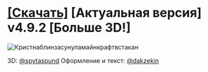 # [[Скачать]](https://github.com/IBit-mc-server/ResourcePack/releases/tag/Новейшая-версия-ресурспака) [Актуальная версия] v4.9.2 [Больше 3D!]

![Кристнаблинзасунуламайнкрафтвстакан](https://github.com/IBit-mc-server/ResourcePack/assets/98075804/481a98b7-c53b-4ebf-97bd-77444e2011e7)


 3D: [@spytaspund](https://github.com/spytaspund)
 Оформление и текст: [@dakzekin](https://github.com/dakzekin)
